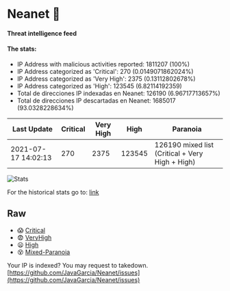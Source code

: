 # Neanet :hocho:
#### Threat intelligence feed
#### The stats:

- IP Address with malicious activities reported: 1811207 (100%)
- IP Address categorized as 'Critical':  270 (0.0149071862024%)
- IP Address categorized as 'Very High':  2375 (0.13112802678%)
- IP Address categorized as 'High':  123545 (6.82114192359)
- Total de direcciones IP indexadas en Neanet:  126190 (6.96717713657%)
- Total de direcciones IP descartadas en Neanet:  1685017 (93.0328228634%)

| Last Update | Critical | Very High | High | Paranoia |
| --- | --- | --- | --- | --- |
| 2021-07-17 14:02:13 | 270 | 2375 | 123545 | 126190 mixed list (Critical + Very High + High)|

![Stats](https://docs.google.com/spreadsheets/d/e/2PACX-1vSnaNMIXVabIpDJjufMlzH7poXnshF3mgd8Is1g9ytUEzVsP5my4Trn8f-xkoLLQ38xpL3HtmUexLo6/pubchart?oid=501124687&format=image)

For the historical stats go to: [link](/stats.csv)
## Raw
- :scream: [Critical](https://raw.githubusercontent.com/JavaGarcia/Neanet/master/blacklists/neanet_critical.txt)
- :fearful: [VeryHigh](https://raw.githubusercontent.com/JavaGarcia/Neanet/master/blacklists/neanet_veryHigh.txtt)
- :frowning: [High](https://raw.githubusercontent.com/JavaGarcia/Neanet/master/blacklists/neanet_high.txt)
- :dizzy_face: [Mixed-Paranoia](https://raw.githubusercontent.com/JavaGarcia/Neanet/master/blacklists/neanet_all.txt)


Your IP is indexed? You may request to takedown. [https://github.com/JavaGarcia/Neanet/issues](https://github.com/JavaGarcia/Neanet/issues)









































































































































































































































































































































































































































































































































































































































































































































































































































































































































































































































































































































































































































































































































































































































































































































































































































































































































































































































































































































































































































































































































































































































































































































































































































































































































































































































































































































































































































































































































































































































































































































































































































































































































































































































































































































































































































































































































































































































































































































































































































































































































































































































































































































































































































































































































































































































































































































































































































































































































































































































































































































































































































































































































































































































































































































































































































































































































































































































































































































































































































































































































































































































































































































































































































































































































































































































































































































































































































































































































































































































































































































































































































































































































































































































































































































































































































































































































































































































